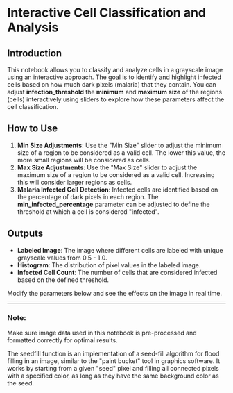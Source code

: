 # Interactive Cell Classification and Analysis

## Introduction
This notebook allows you to classify and analyze cells in a grayscale image using an interactive approach. The goal is to identify and highlight infected cells based on how much dark pixels (malaria) that they contain. You can adjust **infection_threshold** the **minimum** and **maximum size** of the regions (cells) interactively using sliders to explore how these parameters affect the cell classification.

## How to Use
1. **Min Size Adjustments**: Use the "Min Size" slider to adjust the minimum size of a region to be considered as a valid cell. The lower this value, the more small regions will be considered as cells.
2. **Max Size Adjustments**: Use the "Max Size" slider to adjust the maximum size of a region to be considered as a valid cell. Increasing this will consider larger regions as cells.
3. **Malaria Infected Cell Detection**: Infected cells are identified based on the percentage of dark pixels in each region. The **min_infected_percentage** parameter can be adjusted to define the threshold at which a cell is considered "infected".

## Outputs
- **Labeled Image**: The image where different cells are labeled with unique grayscale values from 0.5 - 1.0.
- **Histogram**: The distribution of pixel values in the labeled image.
- **Infected Cell Count**: The number of cells that are considered infected based on the defined threshold.

Modify the parameters below and see the effects on the image in real time.

---

### Note: 
Make sure image data used in this notebook is pre-processed and formatted correctly for optimal results.


The seedfill function is an implementation of a seed-fill algorithm for flood filling in an image, similar to the "paint bucket" tool in graphics software. It works by starting from a given "seed" pixel and filling all connected pixels with a specified color, as long as they have the same background color as the seed.

